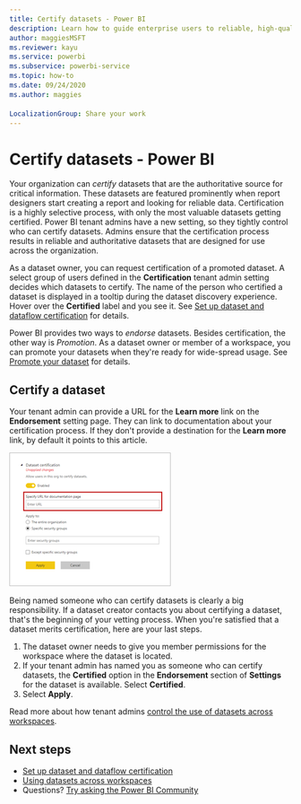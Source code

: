 ```yaml
---
title: Certify datasets - Power BI
description: Learn how to guide enterprise users to reliable, high-quality datasets.
author: maggiesMSFT
ms.reviewer: kayu
ms.service: powerbi
ms.subservice: powerbi-service
ms.topic: how-to
ms.date: 09/24/2020
ms.author: maggies

LocalizationGroup: Share your work
---
```

# Certify datasets - Power BI

Your organization can *certify* datasets that are the authoritative source for critical information. These datasets are featured prominently when report designers start creating a report and looking for reliable data. Certification is a highly selective process, with only the most valuable datasets getting certified. Power BI tenant admins have a new setting, so they tightly control who can certify datasets. Admins ensure that the certification process results in reliable and authoritative datasets that are designed for use across the organization.

As a dataset owner, you can request certification of a promoted dataset. A select group of users defined in the **Certification** tenant admin setting decides which datasets to certify. The name of the person who certified a dataset is displayed in a tooltip during the dataset discovery experience. Hover over the **Certified** label and you see it. See [Set up dataset and dataflow certification](../admin/service-admin-setup-certification.md) for details.

Power BI provides two ways to *endorse* datasets. Besides certification, the other way is *Promotion*. As a dataset owner or member of a workspace, you can promote your datasets when they're ready for wide-spread usage. See [Promote your dataset](service-datasets-promote.md) for details. 

## Certify a dataset

Your tenant admin can provide a URL for the **Learn more** link on the **Endorsement** setting page.  They can link to documentation about your certification process. If they don't provide a destination for the **Learn more** link, by default it points to this article.

![Dataset certification Learn more](media/service-datasets-certify-promote/power-bi-dataset-learn-more-certification.png)

Being named someone who can certify datasets is clearly a big responsibility. If a dataset creator contacts you about certifying a dataset, that's the beginning of your vetting process. When you're satisfied that a dataset merits certification, here are your last steps.

1. The dataset owner needs to give you member permissions for the workspace where the dataset is located.
1. If your tenant admin has named you as someone who can certify datasets, the **Certified** option in the **Endorsement** section of **Settings** for the dataset is available. Select **Certified**.
1. Select **Apply**.

Read more about how tenant admins [control the use of datasets across workspaces](service-datasets-admin-across-workspaces.md).

## Next steps

* [Set up dataset and dataflow certification](../admin/service-admin-setup-certification.md)
* [Using datasets across workspaces](service-datasets-across-workspaces.md)
* Questions? [Try asking the Power BI Community](https://community.powerbi.com/)
